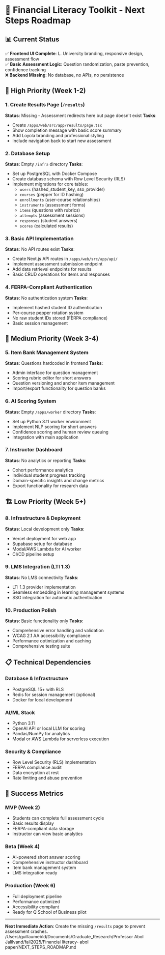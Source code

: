 # 🚀 Financial Literacy Toolkit - Next Steps Roadmap

## 📊 Current Status
✅ **Frontend UI Complete**: L. University branding, responsive design, assessment flow  
✅ **Basic Assessment Logic**: Question randomization, paste prevention, confidence tracking  
❌ **Backend Missing**: No database, no APIs, no persistence  

## 🎯 High Priority (Week 1-2)

### 1. Create Results Page (`/results`)
**Status**: Missing - Assessment redirects here but page doesn't exist
**Tasks**:
- Create `/apps/web/src/app/results/page.tsx`
- Show completion message with basic score summary
- Add Loyola branding and professional styling
- Include navigation back to start new assessment

### 2. Database Setup
**Status**: Empty `/infra` directory
**Tasks**:
- Set up PostgreSQL with Docker Compose
- Create database schema with Row Level Security (RLS)
- Implement migrations for core tables:
  - `users` (hashed_student_key, sso_provider)
  - `courses` (pepper for ID hashing)
  - `enrollments` (user-course relationships)
  - `instruments` (assessment forms)
  - `items` (questions with rubrics)
  - `attempts` (assessment sessions)
  - `responses` (student answers)
  - `scores` (calculated results)

### 3. Basic API Implementation
**Status**: No API routes exist
**Tasks**:
- Create Next.js API routes in `/apps/web/src/app/api/`
- Implement assessment submission endpoint
- Add data retrieval endpoints for results
- Basic CRUD operations for items and responses

### 4. FERPA-Compliant Authentication
**Status**: No authentication system
**Tasks**:
- Implement hashed student ID authentication
- Per-course pepper rotation system
- No raw student IDs stored (FERPA compliance)
- Basic session management

## 🔄 Medium Priority (Week 3-4)

### 5. Item Bank Management System
**Status**: Questions hardcoded in frontend
**Tasks**:
- Admin interface for question management
- Scoring rubric editor for short answers
- Question versioning and anchor item management
- Import/export functionality for question banks

### 6. AI Scoring System
**Status**: Empty `/apps/worker` directory
**Tasks**:
- Set up Python 3.11 worker environment
- Implement NLP scoring for short answers
- Confidence scoring and human review queuing
- Integration with main application

### 7. Instructor Dashboard
**Status**: No analytics or reporting
**Tasks**:
- Cohort performance analytics
- Individual student progress tracking
- Domain-specific insights and change metrics
- Export functionality for research data

## 🏗️ Low Priority (Week 5+)

### 8. Infrastructure & Deployment
**Status**: Local development only
**Tasks**:
- Vercel deployment for web app
- Supabase setup for database
- Modal/AWS Lambda for AI worker
- CI/CD pipeline setup

### 9. LMS Integration (LTI 1.3)
**Status**: No LMS connectivity
**Tasks**:
- LTI 1.3 provider implementation
- Seamless embedding in learning management systems
- SSO integration for automatic authentication

### 10. Production Polish
**Status**: Basic functionality only
**Tasks**:
- Comprehensive error handling and validation
- WCAG 2.1 AA accessibility compliance
- Performance optimization and caching
- Comprehensive testing suite

## 📋 Technical Dependencies

### Database & Infrastructure
- PostgreSQL 15+ with RLS
- Redis for session management (optional)
- Docker for local development

### AI/ML Stack
- Python 3.11
- OpenAI API or local LLM for scoring
- Pandas/NumPy for analytics
- Modal or AWS Lambda for serverless execution

### Security & Compliance
- Row Level Security (RLS) implementation
- FERPA compliance audit
- Data encryption at rest
- Rate limiting and abuse prevention

## 🎯 Success Metrics

### MVP (Week 2)
- Students can complete full assessment cycle
- Basic results display
- FERPA-compliant data storage
- Instructor can view basic analytics

### Beta (Week 4)
- AI-powered short answer scoring
- Comprehensive instructor dashboard
- Item bank management system
- LMS integration ready

### Production (Week 6)
- Full deployment pipeline
- Performance optimized
- Accessibility compliant
- Ready for Q School of Business pilot

---

**Next Immediate Action**: Create the missing `/results` page to prevent assessment crashes.</content>
<parameter name="path">/Users/guillaumebld/Documents/Graduate_Research/Professor Abol Jalilvand/fall2025/Financial literacy- abol paper/NEXT_STEPS_ROADMAP.md